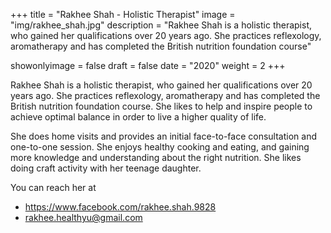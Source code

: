 +++
title = "Rakhee Shah - Holistic Therapist"
image = "img/rakhee_shah.jpg"
description = "Rakhee Shah is a holistic therapist, who gained her qualifications over 20 years ago. She practices reflexology, aromatherapy and has completed the British nutrition foundation course"

showonlyimage = false
draft = false
date = "2020"
weight = 2
+++

Rakhee Shah is a holistic therapist, who gained her qualifications over 20 years ago. She practices reflexology, aromatherapy and has completed the British nutrition foundation course. She likes to help and inspire people to achieve optimal balance in order to live a higher quality of life.

She does home visits and provides an initial face-to-face consultation and one-to-one session. She enjoys healthy cooking and eating, and gaining more knowledge and understanding about the right nutrition. She likes doing craft activity with her teenage daughter.

You can reach her at

- https://www.facebook.com/rakhee.shah.9828
- rakhee.healthyu@gmail.com
